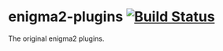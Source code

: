 enigma2-plugins [![Build Status](https://travis-ci.org/oe-alliance/enigma2-plugins.svg?branch=master)](https://travis-ci.org/oe-alliance/enigma2-plugins)
===============

The original enigma2 plugins. 
